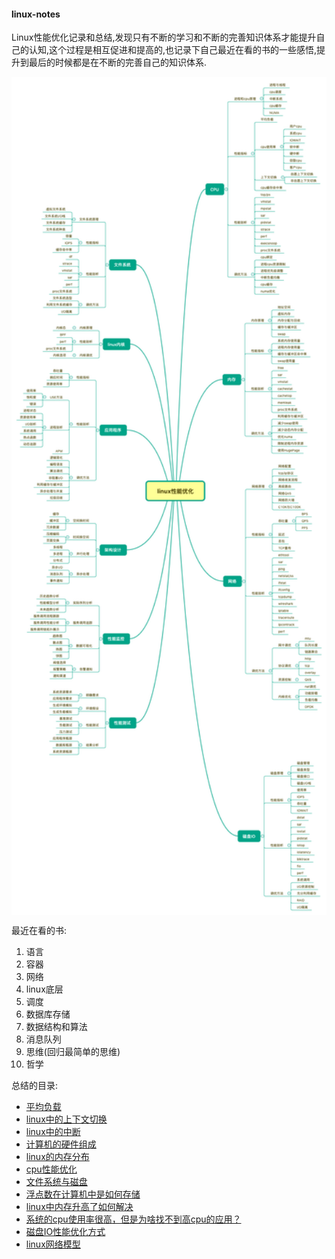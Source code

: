 #### linux-notes

Linux性能优化记录和总结,发现只有不断的学习和不断的完善知识体系才能提升自己的认知,这个过程是相互促进和提高的,也记录下自己最近在看的书的一些感悟,提升到最后的时候都是在不断的完善自己的知识体系.

<p align="center">
<img width="600" align="center" src="src/images/08.jpg" />
</p>
 

最近在看的书:

1. 语言
2. 容器
3. 网络
4. linux底层
5. 调度
6. 数据库存储
7. 数据结构和算法
8. 消息队列
9. 思维(回归最简单的思维)
10. 哲学


总结的目录:

* [平均负载](https://github.com/KeKe-Li/linux-notes/blob/master/src/chapter01/01.0.md)
* [linux中的上下文切换](https://github.com/KeKe-Li/linux-notes/blob/master/src/chapter02/01.0.md)
* [linux中的中断](https://github.com/KeKe-Li/linux-notes/blob/master/src/chapter03/01.0.md)
* [计算机的硬件组成](https://github.com/KeKe-Li/linux-notes/blob/master/src/chapter04/01.0.md)
* [linux的内存分布](https://github.com/KeKe-Li/linux-notes/blob/master/src/chapter05/01.0.md)
* [cpu性能优化](https://github.com/KeKe-Li/linux-notes/blob/master/src/chapter06/01.0.md)
* [文件系统与磁盘](https://github.com/KeKe-Li/linux-notes/blob/master/src/chapter07/01.0.md)
* [浮点数在计算机中是如何存储](https://github.com/KeKe-Li/linux-notes/blob/master/src/chapter08/01.0.md)
* [linux中内存升高了如何解决](https://github.com/KeKe-Li/linux-notes/blob/master/src/chapter09/01.0.md)
* [系统的cpu使用率很高，但是为啥找不到高cpu的应用？](https://github.com/KeKe-Li/linux-notes/blob/master/src/chapter10/01.0.md)
* [磁盘IO性能优化方式](https://github.com/KeKe-Li/linux-notes/blob/master/src/chapter11/01.0.md)
* [linux网络模型](https://github.com/KeKe-Li/linux-notes/blob/master/src/chapter12/01.0.md)
